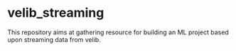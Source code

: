 # velib_streaming
This repository aims at gathering resource for building an ML project based upon streaming data from velib.
